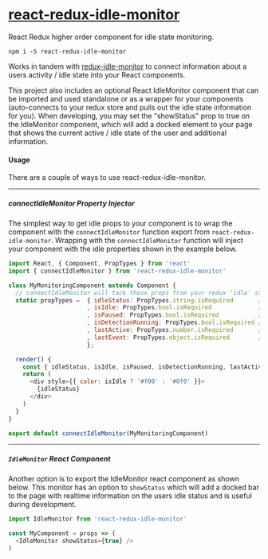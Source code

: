 # [react-redux-idle-monitor](https://npmjs.com/packages/react-redux-idle-monitor)

React Redux higher order component for idle state monitoring.

`npm i -S react-redux-idle-monitor`

Works in tandem with [redux-idle-monitor](https://npmjs.com/packages/redux-idle-monitor) to connect information about a users activity / idle state into your React components.

This project also includes an optional React IdleMonitor component that can be imported and used standalone or as a wrapper for your components (auto-connects to your redux store and pulls out the idle state information for you).  When developing, you may set the "showStatus" prop to true on the IdleMonitor component, which will add a docked element to your page that shows the current active / idle state of the user and additional information.



#### Usage


There are a couple of ways to use react-redux-idle-monitor.


___


##### connectIdleMonitor Property Injector


The simplest way to get idle props to your component is to wrap the component with the `connectIdleMonitor` function export from `react-redux-idle-monitor`.  Wrapping with the `connectIdleMonitor` function will inject your component with the idle properties shown in the example below.

```js
import React, { Component, PropTypes } from 'react'
import { connectIdleMonitor } from 'react-redux-idle-monitor'

class MyMonitoringComponent extends Component {
  // connectIdleMonitor will tack these props from your redux 'idle' state
  static propTypes =  { idleStatus: PropTypes.string.isRequired       // 'ACTIVE' if user is active or one of your other configured idle states.
                      , isIdle: PropTypes.bool.isRequired             // false if user is active or idle if user is in one of your idle states.
                      , isPaused: PropTypes.bool.isRequired           // true if idle detection has been paused.
                      , isDetectionRunning: PropTypes.bool.isRequired // true if redux idle middleware is currently monitoring user mouse / keyboard activity.
                      , lastActive: PropTypes.number.isRequired       // the last time that the user was active (when detection is running).
                      , lastEvent: PropTypes.object.isRequired        // the last mouse event coordinates that were triggered (when detection is running).
                      };

  render() {
    const { idleStatus, isIdle, isPaused, isDetectionRunning, lastActive, lastEvent } = this.props
    return (
      <div style={{ color: isIdle ? '#f00' : '#0f0' }}>
        {idleStatus}
      </div>
    )
  }
}

export default connectIdleMonitor(MyMonitoringComponent)
```

___


##### `IdleMonitor` React Component


Another option is to export the IdleMonitor react component as shown below. This monitor has an option to `showStatus` which will add a docked bar to the page with realtime information on the users idle status and is useful during development.

```js
import IdleMonitor from 'react-redux-idle-monitor'

const MyComponent = props => (
  <IdleMonitor showStatus={true} />
)
```
